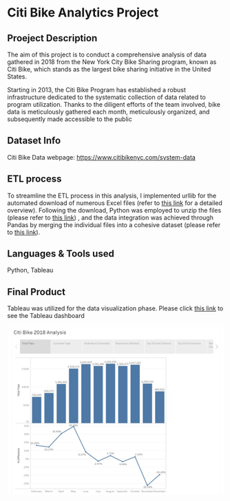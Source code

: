 # Citi Bike Analytics Project

## Proeject Description

The aim of this project is to conduct a comprehensive analysis of data gathered in 2018 from the New York City Bike Sharing program, known as Citi Bike, which stands as the largest bike sharing initiative in the United States.

Starting in 2013, the Citi Bike Program has established a robust infrastructure dedicated to the systematic collection of data related to program utilization. Thanks to the diligent efforts of the team involved, bike data is meticulously gathered each month, meticulously organized, and subsequently made accessible to the public

## Dataset Info

Citi Bike Data webpage: https://www.citibikenyc.com/system-data

## ETL process

To streamline the ETL process in this analysis, I implemented urllib for the automated download of numerous Excel files (refer to [this link](https://github.com/jwoh1323/Citi-Bike-Analytics-Project/blob/a43f046b56c8bd6b4bb12e1dbac44501882f0683/app.py) for a detailed overview). Following the download, Python was employed to unzip the files (please refer to [this link](https://github.com/jwoh1323/Citi-Bike-Analytics-Project/blob/a43f046b56c8bd6b4bb12e1dbac44501882f0683/unzip_files.ipynb)) , and the data integration was achieved through Pandas by merging the individual files into a cohesive dataset (please refer to [this link](https://github.com/jwoh1323/Citi-Bike-Analytics-Project/blob/a43f046b56c8bd6b4bb12e1dbac44501882f0683/merge_rawdata.ipynb)).

## Languages & Tools used 

Python, Tableau

## Final Product

Tableau was utilized for the data visualization phase.
Please click [this link](https://jwoh1323.github.io/Mapping-Web-Project/) to see the Tableau dashboard

![alt text](https://github.com/jwoh1323/Citi-Bike-Analytics-Project/blob/a0229fedbdffc0f2705dd48ced4b321b208d3690/pro1.jpg) 
